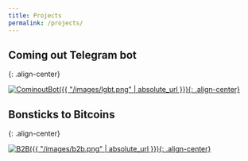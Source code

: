 ```yaml
---
title: Projects
permalink: /projects/
---
```

## Coming out Telegram bot
{: .align-center}

[![CominoutBot]({{ "/images/lgbt.png" | absolute_url }}){: .align-center}][CominoutBot]

## Bonsticks to Bitcoins
{: .align-center}

[![B2B]({{ "/images/b2b.png" | absolute_url }}){: .align-center}][B2B]

[CominoutBot]: https://t.me/cominoutbot
[B2B]: http://ec2-18-217-123-149.us-east-2.compute.amazonaws.com/
